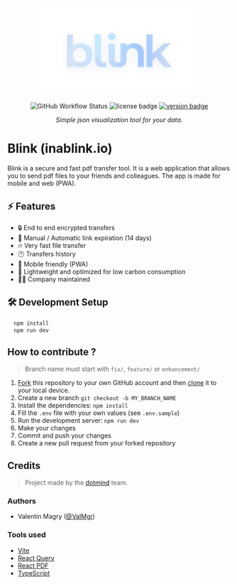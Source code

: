 <center>
  <a href="https://inablink.io">
    <img height="200" alt="Blink image" src="https://raw.githubusercontent.com/dotmind/blink/develop/public/splash.webp">
  </a>
</center>

<p>
  <p align="center">
      <img alt="GitHub Workflow Status" src="https://img.shields.io/github/workflow/status/dotmind/blink/continuous_deployment_staging.yml?style=flat-square">
      <img alt="license badge" src="https://img.shields.io/github/license/dotmind/blink?style=flat-square" />
      <a href="https://github.com/dotmind/blink/releases">
        <img alt="version badge" src="https://img.shields.io/github/package-json/v/dotmind/blink?color=brightgreen&style=flat-square" />
      </a>
  </p>
  <p align="center">
    <i>Simple json visualization tool for your data.</i>
  </p>
</p>

# Blink (inablink.io)

Blink is a secure and fast pdf transfer tool. It is a web application that allows you to send pdf files to your friends and colleagues. The app is made for mobile and web (PWA).

## ⚡️ Features

- 🔒 End to end encrypted transfers
- 💨 Manual / Automatic link expiration (14 days)
- 🔥 Very fast file transfer
- 🕐 Transfers history
- 📱 Mobile friendly (PWA)
- 🍃 Lightweight and optimized for low carbon consumption
- 🧘‍♀️ Company maintained

## 🛠 Development Setup

```console
  npm install
  npm run dev
```

## How to contribute ?

> Branch name must start with `fix/`, `feature/` or `enhancement/`

1. [Fork](https://help.github.com/articles/fork-a-repo/) this repository to your own GitHub account and then [clone](https://help.github.com/articles/cloning-a-repository/) it to your local device.
2. Create a new branch `git checkout -b MY_BRANCH_NAME`
3. Install the dependencies: `npm install`
4. Fill the `.env` file with your own values (see `.env.sample`)
4. Run the development server: `npm run dev`
5. Make your changes
6. Commit and push your changes
7. Create a new pull request from your forked repository

## Credits

> Project made by the [dotmind](https://dotmind.io) team.

### Authors

- Valentin Magry ([@ValMgr](https://github.com/ValMgr))

### Tools used

- [Vite](https://vitejs.dev/)
- [React Query](https://tanstack.com/query/v4/)
- [React PDF](https://react-pdf.org/)
- [TypeScript](https://www.typescriptlang.org/)
